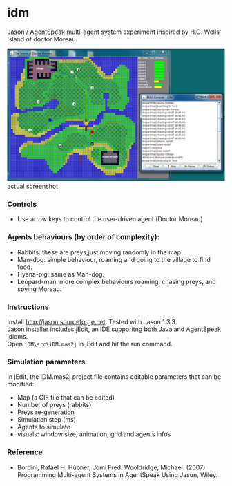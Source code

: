 idm
===

Jason / AgentSpeak multi-agent system experiment inspired by H.G. Wells' Island of doctor Moreau.

![](screenshot.png)
actual screenshot

### Controls
- Use arrow keys to control the user-driven agent (Doctor Moreau)

### Agents behaviours (by order of complexity):
- Rabbits: these are preys,just moving randomly in the map. 
- Man-dog: simple behaviour, roaming and going to the village to find food.
- Hyena-pig: same as Man-dog.
- Leopard-man: more complex behaviours roaming, chasing preys, and spying Moreau. 

### Instructions
Install http://jason.sourceforge.net. Tested with Jason 1.3.3.  
Jason installer includes jEdit, an IDE supporitng both Java and AgentSpeak idioms.   
Open `iDM\src\iDM.mas2j` in jEdit and hit the run command.

### Simulation parameters
In jEdit, the iDM.mas2j project file contains editable parameters that can be modified:  
- Map (a GIF file that can be edited)
- Number of preys (rabbits)
- Preys re-generation 
- Simulation step (ms)
- Agents to simulate
- visuals: window size, animation, grid and agents infos

### Reference
- Bordini, Rafael H. Hübner, Jomi Fred. Wooldridge, Michael. (2007). Programming Multi-agent Systems in AgentSpeak Using Jason, Wiley.
